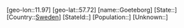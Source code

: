 ﻿---
location: [57.72,11.97]
type: City
tags:
- geo/City


SpocWebEntityId: 30676
isDeleted: false
confidential: public

---
[geo-lon::11.97]
[geo-lat::57.72]
[name::Goeteborg]
[State::]
[Country::[Sweden](geo/Continent/Europe/Sweden.md)]
[StateId::]
[Population::]
[Unknown::]


